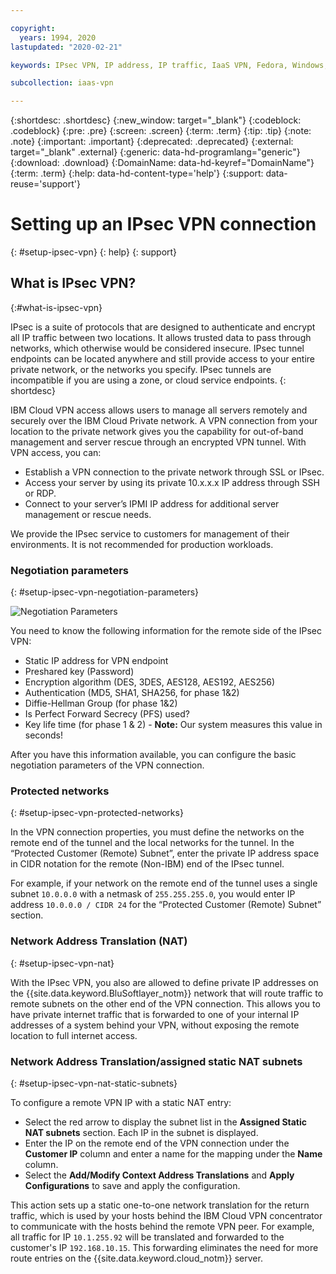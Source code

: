 ```yaml
---

copyright:
  years: 1994, 2020
lastupdated: "2020-02-21"

keywords: IPsec VPN, IP address, IP traffic, IaaS VPN, Fedora, Windows, Linux, SSL VPN

subcollection: iaas-vpn

---
```


{:shortdesc: .shortdesc}
{:new_window: target="_blank"}
{:codeblock: .codeblock}
{:pre: .pre}
{:screen: .screen}
{:term: .term}
{:tip: .tip}
{:note: .note}
{:important: .important}
{:deprecated: .deprecated}
{:external: target="_blank" .external}
{:generic: data-hd-programlang="generic"}
{:download: .download}
{:DomainName: data-hd-keyref="DomainName"}
{:term: .term}
{:help: data-hd-content-type='help'}
{:support: data-reuse='support'}

# Setting up an IPsec VPN connection
{: #setup-ipsec-vpn}
{: help}
{: support}

## What is IPsec VPN?
{:#what-is-ipsec-vpn}

IPsec is a suite of protocols that are designed to authenticate and encrypt all IP traffic between two locations. It allows trusted data to pass through networks, which otherwise would be considered insecure. IPsec tunnel endpoints can be located anywhere and still provide access to your entire private network, or the networks you specify. IPsec tunnels are incompatible if you are using a zone, or cloud service endpoints.
{: shortdesc}

IBM Cloud VPN access allows users to manage all servers remotely and securely over the IBM Cloud Private network. A VPN connection from your location to the private network gives you the capability for out-of-band management and server rescue through an encrypted VPN tunnel. With VPN access, you can:

   * Establish a VPN connection to the private network through SSL or IPsec.
   * Access your server by using its private 10.x.x.x IP address through SSH or RDP.
   * Connect to your server’s IPMI IP address for additional server management or rescue needs.

We provide the IPsec service to customers for management of their environments. It is not recommended for production workloads.

### Negotiation parameters
{: #setup-ipsec-vpn-negotiation-parameters}

![Negotiation Parameters](images/IPSec_VPN.png)

You need to know the following information for the remote side of the IPsec VPN:

- Static IP address for VPN endpoint
- Preshared key (Password)
- Encryption algorithm (DES, 3DES, AES128, AES192, AES256)
- Authentication (MD5, SHA1, SHA256, for phase 1&2)
- Diffie-Hellman Group (for phase 1&2)
- Is Perfect Forward Secrecy (PFS) used?
- Key life time (for phase 1 & 2) - **Note:** Our system measures this value in seconds!

After you have this information available, you can configure the basic negotiation parameters of the VPN connection.

### Protected networks
{: #setup-ipsec-vpn-protected-networks}

In the VPN connection properties, you must define the networks on the remote end of the tunnel and the local networks for the tunnel. In the “Protected Customer (Remote) Subnet”, enter the private IP address space in CIDR notation for the remote (Non-IBM) end of the IPsec tunnel.

For example, if your network on the remote end of the tunnel uses a single subnet `10.0.0.0` with a netmask of `255.255.255.0`, you would enter IP address `10.0.0.0 / CIDR 24` for the “Protected Customer (Remote) Subnet” section.

### Network Address Translation (NAT)
{: #setup-ipsec-vpn-nat}

With the IPsec VPN, you also are allowed to define private IP addresses on the {{site.data.keyword.BluSoftlayer_notm}} network that will route traffic to remote subnets on the other end of the VPN connection. This allows you to have private internet traffic that is forwarded to one of your internal IP addresses of a system behind your VPN, without exposing the remote location to full internet access.  

### Network Address Translation/assigned static NAT subnets
{: #setup-ipsec-vpn-nat-static-subnets}

To configure a remote VPN IP with a static NAT entry:

 * Select the red arrow to display the subnet list in the **Assigned Static NAT subnets** section. Each IP in the subnet is displayed.  
 * Enter the IP on the remote end of the VPN connection under the **Customer IP** column and enter a name for the mapping under the **Name** column.  
 * Select the **Add/Modify Context Address Translations** and **Apply Configurations** to save and apply the configuration.

This action sets up a static one-to-one network translation for the return traffic, which is used by your hosts behind the IBM Cloud VPN concentrator to communicate with the hosts behind the remote VPN peer. For example, all traffic for IP `10.1.255.92` will be translated and forwarded to the customer's IP `192.168.10.15`. This forwarding eliminates the need for more route entries on the {{site.data.keyword.cloud_notm}} server.
